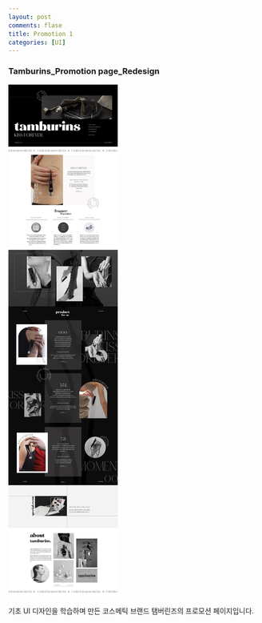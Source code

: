 ```yaml
---
layout: post
comments: flase
title: Promotion 1
categories: [UI]
---
```


### Tamburins_Promotion page_Redesign

![](/img/01.jpg)

기초 UI 디자인을 학습하며 만든 코스메틱 브랜드 탬버린즈의 프로모션 페이지입니다.
